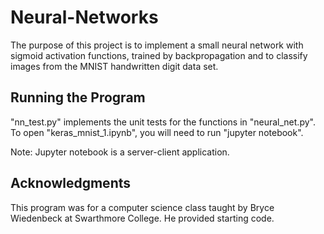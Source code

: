 # Neural-Networks
The purpose of this project is to  implement a small neural network with sigmoid activation functions, trained by backpropagation and to classify images from the MNIST handwritten digit data set.

## Running the Program
"nn_test.py" implements the unit tests for the functions in "neural_net.py".
To open "keras_mnist_1.ipynb", you will need to run "jupyter notebook".

Note: Jupyter notebook is a server-client application.

## Acknowledgments
This program was for a computer science class taught by Bryce Wiedenbeck at Swarthmore College. He provided starting code.
